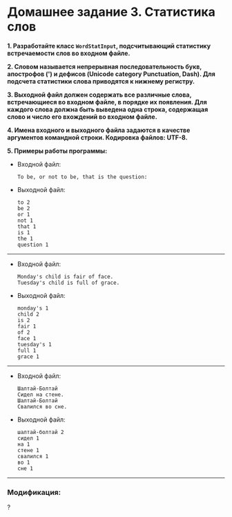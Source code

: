 # Домашнее задание 3. Статистика слов
**1. Разработайте класс `WordStatInput`, подсчитывающий статистику встречаемости слов во входном файле.**

**2. Словом называется непрерывная последовательность букв, апострофов (') и дефисов (Unicode category Punctuation, Dash).
Для подсчета статистики слова приводятся к нижнему регистру.**

**3. Выходной файл должен содержать все различные слова, встречающиеся во входном файле, в порядке их появления.
Для каждого слова должна быть выведена одна строка, содержащая слово и число его вхождений во входном файле.**

**4. Имена входного и выходного файла задаются в качестве аргументов командной строки. Кодировка файлов: UTF-8.**

**5. Примеры работы программы:**

* Входной файл:

      To be, or not to be, that is the question:
* Выходной файл:


      to 2
      be 2
      or 1
      not 1
      that 1
      is 1
      the 1
      question 1
___
* Входной файл:

      Monday's child is fair of face.
      Tuesday's child is full of grace.
* Выходной файл:

      monday's 1
      child 2
      is 2
      fair 1
      of 2
      face 1
      tuesday's 1
      full 1
      grace 1
___
* Входной файл:

      Шалтай-Болтай
      Сидел на стене.
      Шалтай-Болтай
      Свалился во сне.
* Выходной файл:

      шалтай-болтай 2
      сидел 1
      на 1
      стене 1
      свалился 1
      во 1
      сне 1
___

### Модификация:
?
